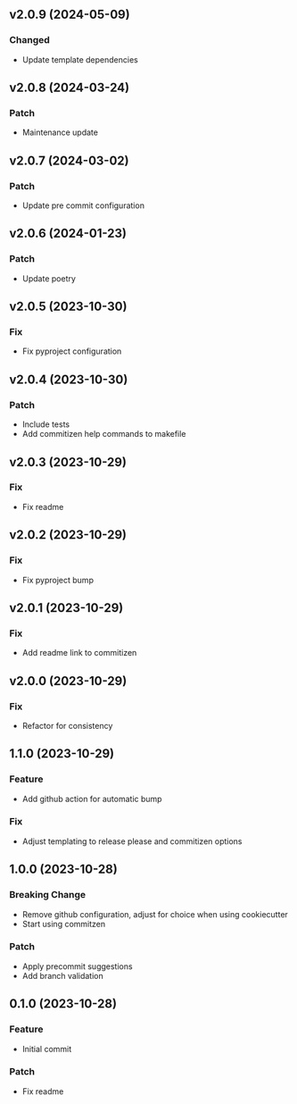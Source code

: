 ## v2.0.9 (2024-05-09)

### Changed

- Update template dependencies

## v2.0.8 (2024-03-24)

### Patch

- Maintenance update

## v2.0.7 (2024-03-02)

### Patch

- Update pre commit configuration

## v2.0.6 (2024-01-23)

### Patch

- Update poetry

## v2.0.5 (2023-10-30)

### Fix

- Fix pyproject configuration

## v2.0.4 (2023-10-30)

### Patch

- Include tests
- Add commitizen help commands to makefile

## v2.0.3 (2023-10-29)

### Fix

- Fix readme

## v2.0.2 (2023-10-29)

### Fix

- Fix pyproject bump

## v2.0.1 (2023-10-29)

### Fix

- Add readme link to commitizen

## v2.0.0 (2023-10-29)

### Fix

- Refactor for consistency

## 1.1.0 (2023-10-29)

### Feature

- Add github action for automatic bump

### Fix

- Adjust templating to release please and commitizen options

## 1.0.0 (2023-10-28)

### Breaking Change

- Remove github configuration, adjust for choice when using cookiecutter
- Start using commitzen

### Patch

- Apply precommit suggestions
- Add branch validation

## 0.1.0 (2023-10-28)

### Feature

- Initial commit

### Patch

- Fix readme
